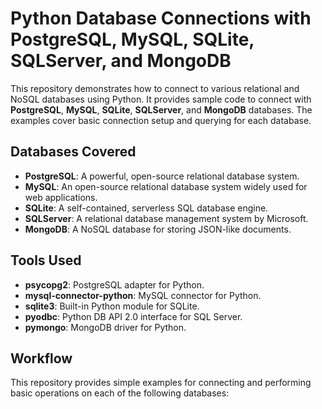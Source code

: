 # Python Database Connections with PostgreSQL, MySQL, SQLite, SQLServer, and MongoDB

This repository demonstrates how to connect to various relational and NoSQL databases using Python. It provides sample code to connect with **PostgreSQL**, **MySQL**, **SQLite**, **SQLServer**, and **MongoDB** databases. The examples cover basic connection setup and querying for each database.

## Databases Covered
- **PostgreSQL**: A powerful, open-source relational database system.
- **MySQL**: An open-source relational database system widely used for web applications.
- **SQLite**: A self-contained, serverless SQL database engine.
- **SQLServer**: A relational database management system by Microsoft.
- **MongoDB**: A NoSQL database for storing JSON-like documents.

## Tools Used
- **psycopg2**: PostgreSQL adapter for Python.
- **mysql-connector-python**: MySQL connector for Python.
- **sqlite3**: Built-in Python module for SQLite.
- **pyodbc**: Python DB API 2.0 interface for SQL Server.
- **pymongo**: MongoDB driver for Python.

## Workflow
This repository provides simple examples for connecting and performing basic operations on each of the following databases:
